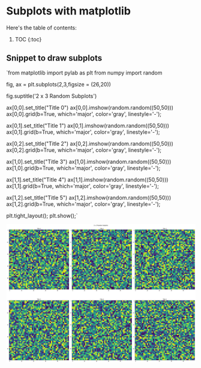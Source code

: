 # Subplots with matplotlib

Here's the table of contents:

1. TOC
{:toc}

## Snippet to draw subplots

`from matplotlib import pylab as plt
from numpy import random

fig, ax = plt.subplots(2,3,figsize = (26,20))

fig.suptitle('2 x 3 Random Subplots')

ax[0,0].set_title("Title 0")
ax[0,0].imshow(random.random((50,50)))
ax[0,0].grid(b=True, which='major', color='gray', linestyle='-');

ax[0,1].set_title("Title 1")
ax[0,1].imshow(random.random((50,50)))
ax[0,1].grid(b=True, which='major', color='gray', linestyle='-');

ax[0,2].set_title("Title 2")
ax[0,2].imshow(random.random((50,50)))
ax[0,2].grid(b=True, which='major', color='gray', linestyle='-');

ax[1,0].set_title("Title 3")
ax[1,0].imshow(random.random((50,50)))
ax[1,0].grid(b=True, which='major', color='gray', linestyle='-');

ax[1,1].set_title("Title 4")
ax[1,1].imshow(random.random((50,50)))
ax[1,1].grid(b=True, which='major', color='gray', linestyle='-');

ax[1,2].set_title("Title 5")
ax[1,2].imshow(random.random((50,50)))
ax[1,2].grid(b=True, which='major', color='gray', linestyle='-');

plt.tight_layout();
plt.show();`

![Subplots](/images/Subplots.png)

